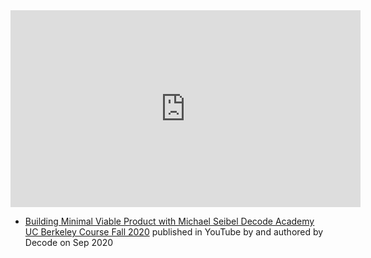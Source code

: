 <iframe width="560" height="315" src="https://www.youtube.com/embed/m4isFputh68" title="YouTube video player" frameborder="0" allow="accelerometer; autoplay; clipboard-write; encrypted-media; gyroscope; picture-in-picture; web-share" allowfullscreen></iframe>

- [Building Minimal Viable Product with Michael Seibel  Decode Academy UC Berkeley Course Fall 2020](https://www.youtube.com/watch?v=m4isFputh68) published in YouTube by  and authored by Decode on Sep 2020

